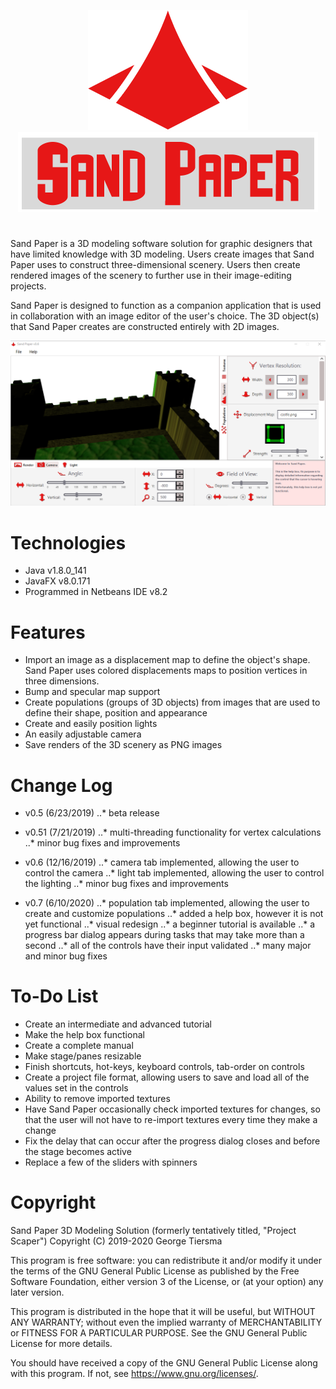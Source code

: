 <p align="center">
    <img src="/presentation/logo.png" height="192" width="256">
    <img src="/presentation/title.png" height="128" width="480">
</p>

#

Sand Paper is a 3D modeling software solution for graphic designers that have limited knowledge with 3D modeling. Users create images that Sand Paper uses to construct three-dimensional scenery. Users then create rendered images of the scenery to further use in their image-editing projects.

Sand Paper is designed to function as a companion application that is used in collaboration with an image editor of the user's choice. The 3D object(s) that Sand Paper creates are constructed entirely with 2D images.

<p align="center">
    <img src="/presentation/screen.png">
</p>

# Technologies

* Java v1.8.0_141
* JavaFX v8.0.171
* Programmed in Netbeans IDE v8.2

# Features

* Import an image as a displacement map to define the object's shape. Sand Paper uses colored displacements maps to position vertices in three dimensions.
* Bump and specular map support
* Create populations (groups of 3D objects) from images that are used to define their shape, position and appearance
* Create and easily position lights
* An easily adjustable camera
* Save renders of the 3D scenery as PNG images

# Change Log

* v0.5 (6/23/2019)
..* beta release
  
* v0.51 (7/21/2019)
..* multi-threading functionality for vertex calculations
..* minor bug fixes and improvements

* v0.6 (12/16/2019)
..* camera tab implemented, allowing the user to control the camera
..* light tab implemented, allowing the user to control the lighting
..* minor bug fixes and improvements

* v0.7 (6/10/2020)
..* population tab implemented, allowing the user to create and customize populations
..* added a help box, however it is not yet functional
..* visual redesign
..* a beginner tutorial is available
..* a progress bar dialog appears during tasks that may take more than a second
..* all of the controls have their input validated
..* many major and minor bug fixes
  
# To-Do List

* Create an intermediate and advanced tutorial
* Make the help box functional
* Create a complete manual
* Make stage/panes resizable
* Finish shortcuts, hot-keys, keyboard controls, tab-order on controls
* Create a project file format, allowing users to save and load all of the values set in the controls
* Ability to remove imported textures
* Have Sand Paper occasionally check imported textures for changes, so that the user will not have to re-import textures every time they make a change
* Fix the delay that can occur after the progress dialog closes and before the stage becomes active
* Replace a few of the sliders with spinners

# Copyright

Sand Paper 3D Modeling Solution (formerly tentatively titled, "Project Scaper")
Copyright (C) 2019-2020 George Tiersma

This program is free software: you can redistribute it and/or modify it under the terms of the GNU General Public License as published by the Free Software Foundation, either version 3 of the License, or (at your option) any later version.

This program is distributed in the hope that it will be useful, but WITHOUT ANY WARRANTY; without even the implied warranty of MERCHANTABILITY or FITNESS FOR A PARTICULAR PURPOSE.  See the GNU General Public License for more details.

You should have received a copy of the GNU General Public License along with this program.  If not, see <https://www.gnu.org/licenses/>.